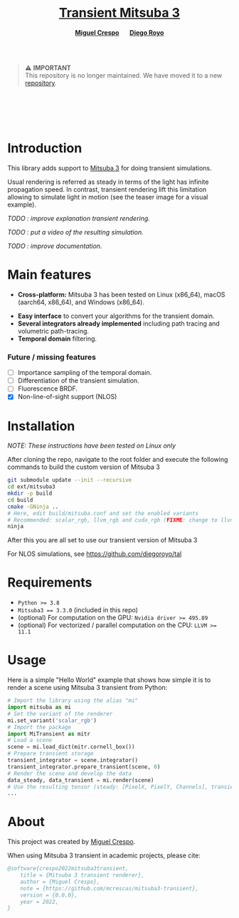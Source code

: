 <!-- PROJECT LOGO -->
<br />
<p align="center">

  <h1 align="center"><a href="">Transient Mitsuba 3</a></h1>

  <!-- <a href="">
    <img src="https://mcrespo.me/publications/primary-space-cv/figures/socialMedia.png" alt="Logo" width="100%">
  </a> -->

  <p align="center">
    <a href="https://mcrespo.me"><strong>Miguel Crespo</strong></a>
    &nbsp;&nbsp;&nbsp;&nbsp;
    <a href="https://diego.contact"><strong>Diego Royo</strong></a>
  </p>

  <!-- <p align="center">
    <a href='' style='padding-left: 0.5rem;'>
      <img src='https://img.shields.io/badge/Docs-passing-green?style=flat-square' alt='Project Page'>
    </a>
    <a href='' style='padding-left: 0.5rem;'>
      <img src='https://img.shields.io/badge/Project-Page-blue?style=flat-square' alt='Project Page'>
    </a>
  </p> -->
</p>

<br />
<br />


> ⚠️ **IMPORTANT** <br />
> This repository is no longer maintained. We have moved it to a new [repository](https://github.com/diegoroyo/mitsuba3-transient-nlos).

<br />
<br />
<br />
<br />

# Introduction

This library adds support to [Mitsuba 3](https://github.com/mitsuba-renderer/mitsuba3) for doing transient simulations. <!-- It works as an standalone python library, avoiding the need to compile the full system if you do not need anything custom. -->

Usual rendering is referred as steady in terms of the light has infinite propagation speed. In contrast, transient rendering lift this limitation allowing to simulate light in motion (see the teaser image for a visual example).

*TODO : improve explanation transient rendering.*

*TODO : put a video of the resulting simulation.*

*TODO : improve documentation.*

# Main features

* **Cross-platform:** Mitsuba 3 has been tested on Linux (x86_64), macOS (aarch64, x86_64), and Windows (x86_64).
<!-- * **Python only** library for doing transient rendering in both CPU and GPU. -->
* **Easy interface** to convert your algorithms for the transient domain.
* **Several integrators already implemented** including path tracing and volumetric path-tracing.
* **Temporal domain** filtering.

### Future / missing features

- [ ] Importance sampling of the temporal domain.
- [ ] Differentiation of the transient simulation.
- [ ] Fluorescence BRDF.
- [X] Non-line-of-sight support (NLOS)

# Installation

<!-- We provide the package via PyPI. Installing Mitsuba 3 transient this way is as simple as running

```bash
pip install mitransient
``` -->

_NOTE: These instructions have been tested on Linux only_

After cloning the repo, navigate to the root folder and execute the following commands to build the custom version of Mitsuba 3

```bash
git submodule update --init --recursive
cd ext/mitsuba3
mkdir -p build
cd build
cmake -GNinja ..
# Here, edit build/mitsuba.conf and set the enabled variants
# Recommended: scalar_rgb, llvm_rgb and cuda_rgb (FIXME: change to llvm_mono for NLOS?)
ninja
```

After this you are all set to use our transient version of Mitsuba 3

For NLOS simulations, see https://github.com/diegoroyo/tal

# Requirements

- `Python >= 3.8`
- `Mitsuba3 == 3.3.0` (included in this repo)
- (optional) For computation on the GPU: `Nvidia driver >= 495.89`
- (optional) For vectorized / parallel computation on the CPU: `LLVM >= 11.1`

# Usage

Here is a simple "Hello World" example that shows how simple it is to render a scene using Mitsuba 3 transient from Python:

```python
# Import the library using the alias "mi"
import mitsuba as mi
# Set the variant of the renderer
mi.set_variant('scalar_rgb')
# Import the package
import MiTransient as mitr
# Load a scene
scene = mi.load_dict(mitr.cornell_box())
# Prepare transient storage
transient_integrator = scene.integrator()
transient_integrator.prepare_transient(scene, 0)
# Render the scene and develop the data
data_steady, data_transient = mi.render(scene)
# Use the resulting tensor (steady: [PixelX, PixelY, Channels], transient: [PixelX, PixelY, TimeBins, Channels]) as you need, where steady is the sum over the temporal axis
...
```

# About

This project was created by [Miguel Crespo](https://mcrespo.me).

When using Mitsuba 3 transient in academic projects, please cite:

```bibtex
@software{crespo2022mitsuba3transient,
    title = {Mitsuba 3 transient renderer},
    author = {Miguel Crespo},
    note = {https://github.com/mcrescas/mitsuba3-transient},
    version = {0.0.0},
    year = 2022,
}
```
